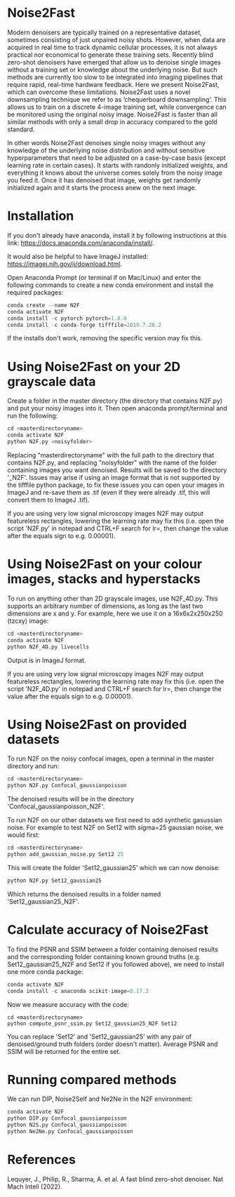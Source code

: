 # Noise2Fast
Modern denoisers are typically trained on a representative dataset, sometimes consisting of just unpaired noisy shots. However, when data are acquired in real time to track dynamic cellular processes, it is not always practical nor economical to generate these training sets. Recently blind zero-shot denoisers have emerged that allow us to denoise single images without a training set or knowledge about the underlying noise. But such methods are currently too slow to be integrated into imaging pipelines that require rapid, real-time hardware feedback. Here we present Noise2Fast, which can overcome these limitations. Noise2Fast uses a novel downsampling technique we refer to as ‘chequerboard downsampling’. This allows us to train on a discrete 4-image training set, while convergence can be monitored using the original noisy image. Noise2Fast is faster than all similar methods with only a small drop in accuracy compared to the gold standard. 

In other words Noise2Fast denoises single noisy images without any knowledge of the underlying noise distribution and without sensitive hyperparameters that need to be adjusted on a case-by-case basis (except learning rate in certain cases). It starts with randonly initialized weights, and everything it knows about the universe comes solely from the noisy image you feed it. Once it has denoised that image, weights get randomly initialized again and it starts the process anew on the next image.

# Installation
If you don't already have anaconda, install it by following instructions at this link: https://docs.anaconda.com/anaconda/install/.

It would also be helpful to have ImageJ installed: https://imagej.nih.gov/ij/download.html.

Open Anaconda Prompt (or terminal if on Mac/Linux) and enter the following commands to create a new conda environment and install the required packages:

```python
conda create --name N2F
conda activate N2F
conda install -c pytorch pytorch=1.8.0
conda install -c conda-forge tifffile=2019.7.26.2
```
If the installs don't work, removing the specific version may fix this.
# Using Noise2Fast on your 2D grayscale data

Create a folder in the master directory (the directory that contains N2F.py) and put your noisy images into it. Then open anaconda prompt/terminal and run the following:

```python
cd <masterdirectoryname>
conda activate N2F
python N2F.py <noisyfolder>
```
Replacing "masterdirectoryname" with the full path to the directory that contains N2F.py, and replacing "noisyfolder" with the name of the folder containing images you want denoised. Results will be saved to the directory '<noisyolder>_N2F'. Issues may arise if using an image format that is not supported by the tifffile python package, to fix these issues you can open your images in ImageJ and re-save them as .tif (even if they were already .tif, this will convert them to ImageJ .tif).
  
If you are using very low signal microscopy images N2F may output featureless rectangles, lowering the learning rate may fix this (i.e. open the script 'N2F.py' in notepad and CTRL+F search for lr=, then change the value after the equals sign to e.g. 0.00001).
  
# Using Noise2Fast on your colour images, stacks and hyperstacks

To run on anything other than 2D grayscale images, use N2F_4D.py. This supports an arbitrary number of dimensions, as long as the last two dimensions are x and y. For example, here we use it on a 16x6x2x250x250 (tzcxy) image:
  
```python
cd <masterdirectoryname>
conda activate N2F
python N2F_4D.py livecells
```  

Output is in ImageJ format.
  
If you are using very low signal microscopy images N2F may output featureless rectangles, lowering the learning rate may fix this (i.e. open the script 'N2F_4D.py' in notepad and CTRL+F search for lr=, then change the value after the equals sign to e.g. 0.00001).

# Using Noise2Fast on provided datasets

To run N2F on the noisy confocal images, open a terminal in the master directory and run:

```python
cd <masterdirectoryname>
python N2F.py Confocal_gaussianpoisson
```
The denoised results will be in the directory 'Confocal_gaussianpoisson_N2F'.

To run N2F on our other datasets we first need to add synthetic gasussian noise. For example to test N2F on Set12 with sigma=25 gaussian noise, we would first: 
```python
cd <masterdirectoryname>
python add_gaussian_noise.py Set12 25
```
This will create the folder 'Set12_gaussian25' which we can now denoise:

```python
python N2F.py Set12_gaussian25
```
Which returns the denoised results in a folder named 'Set12_gaussian25_N2F'.
  


# Calculate accuracy of Noise2Fast

To find the PSNR and SSIM between a folder containing denoised results and the corresponding folder containing known ground truths (e.g. Set12_gaussian25_N2F and Set12 if you followed above), we need to install one more conda package:

```python
conda activate N2F
conda install -c anaconda scikit-image=0.17.2
```

Now we measure accuracy with the code:
```terminal
cd <masterdirectoryname>
python compute_psnr_ssim.py Set12_gaussian25_N2F Set12
```

You can replace 'Set12' and 'Set12_gaussian25' with any pair of denoised/ground truth folders (order doesn't matter). Average PSNR and SSIM will be returned for the entire set.
  

  
# Running compared methods

We can run DIP, Noise2Self and Ne2Ne in the N2F environment:

```python
conda activate N2F
python DIP.py Confocal_gaussianpoisson
python N2S.py Confocal_gaussianpoisson
python Ne2Ne.py Confocal_gaussianpoisson
```
 
# References
Lequyer, J., Philip, R., Sharma, A. et al. A fast blind zero-shot denoiser. Nat Mach Intell (2022). 
